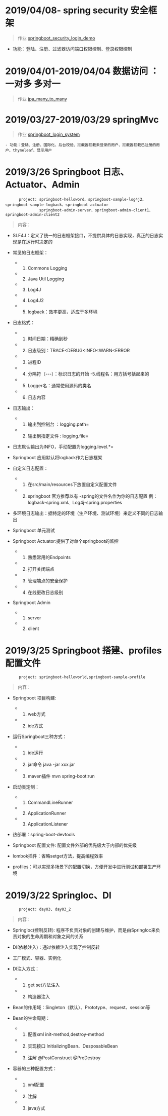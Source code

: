 # 2019/04/08-  spring security 安全框架

 > 作业 [springboot_security_login_demo](https://github.com/TAIJI-zhanghd/homework/tree/master/springboot_security_login_demo)
 
 - 功能：登陆、注册、过滤器访问端口权限控制、登录权限控制
# 2019/04/01-2019/04/04  数据访问 ：一对多 多对一 

 > 作业 [jpa_many_to_many](https://github.com/TAIJI-zhanghd/homework/tree/master/jpa_many_to_many)
 
 
# 2019/03/27-2019/03/29  springMvc 

 > 作业 [springboot_login_system](https://github.com/TAIJI-zhanghd/homework/tree/master/springboot_login_system)

 	- 功能：登陆、注册、国际化、后台校验、拦截器拦截未登录的用户、拦截器拦截已注册的用户、thymeleaf、显示用户
# 2019/3/26  Springboot 日志、Actuator、Admin

	      project: springboot-helloword、springboot-sample-log4j2、springboot-sample-logback、springboot-actuator
	      	       springboot-admin-server、springboot-admin-client1、springboot-admin-client2
 >内容：
 
   -    SLF4J：定义了统一的日志框架接口，不提供具体的日志实现，真正的日志实现是在运行时决定的
	
   -    常见的日志框架：
   		- 1. Commons Logging 
		- 2. Java Util Logging 
		- 3. Log4J 
		- 4. Log4J2 
		- 5. logback：效率更高，适应于多环境
	    
   -    日志格式：
   	 	- 1. 时间日期：精确到秒 
		- 2. 日志级别：TRACE<DEBUG<INFO<WARN<ERROR 
		- 3. 进程ID 
		- 4. 分隔符（---）：标识日志的开始 -5.线程名：用方括号括起来的 
		- 5. Logger名：通常使用源码的类名 
		- 6. 日志内容

   -    日志输出：
   		- 1. 输出到控制台 ：logging.path=
		- 2. 输出到指定文件 : logging.file=

   -    日志默认输出为INFO，手动配置为logging.level.*=

   -    Springboot 应用默认将logback作为日志框架

   -    自定义日志配置：
   		- 1. 在src/main/resources下放置自定义配置文件 
		- 2. springboot 官方推荐以有 -spring的文件名作为你的日志配置 例：logback-spring.xml、Log4j-spring.properties
  
  -    多环境日志输出：据特定的环境（生产环境、测试环境）来定义不同的日志输出
  
  -    Springboot 单元测试
  
  -    Springboot Actuator:提供了对单个springboot的监控 
  		- 1. 熟悉常用的Endpoints 
		- 2. 打开关闭端点 
		- 3. 管理端点的安全保护 
		- 4. 在线更改日志级别
  		
  -    Springboot Admin 
  		- 1. server 
		- 2. client

# 2019/3/25  Springboot 搭建、profiles配置文件

	      project: springboot-helloworld,springboot-sample-profile
 >内容：
 
   -    Springboot 项目构建:  
   		- 1. web方式  
		- 2. ide方式
		
   -    运行Springboot三种方式： 
   		- 1. ide运行   
		- 2. jar命令 java -jar xxx.jar  
		- 3. maven插件 mvn spring-boot:run

   -    启动类定制： 
   		- 1. CommandLineRunner  
		- 2. ApplicationRunner  
		- 3. ApplicationListener

   -    热部署：spring-boot-devtools

   -    Springboot 配置文件: 配置文件外部的优先级大于内部的优先级

   -    lombok插件：省略setget方法，提高编程效率

   -    profiles：可以实现多场景下的配置切换，方便开发中进行测试和部署生产环境

# 2019/3/22  SpringIoc、DI

	      project: day03, day03_2      
 >内容：
 
   -    SpringIoc(控制反转): 程序不负责对象的创建与维护，而是由SpringIoc来负责对象的生命周期和对象之间的关系
		
   -    DI(依赖注入)：通过依赖注入实现了控制反转

   -    工厂模式、容器、实例化

   -    DI注入方式：
   		- 1. get set方法注入 
		- 2. 构造器注入

   -    Bean的作用域：Singleton（默认）、Prototype、request、session等

   -    Bean的生命周期：
   		- 1. 配置xml  init-method,destroy-method
		- 2. 实现接口  InitializingBean、DesposableBean
		- 3. 注解 @PostConstruct @PreDestroy

   -    容器的三种配置方式：
   		- 1. xml配置  
		- 2. 注解  
		- 3. java方式
